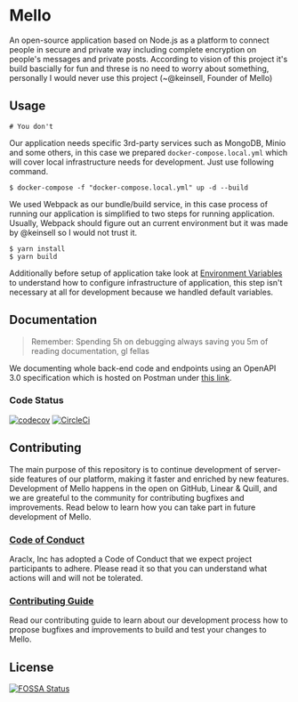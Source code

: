 # Mello

An open-source application based on Node.js as a platform to connect people in secure and private way including complete encryption on people's messages and
private posts. According to vision of this project it's build bascially for fun and threse is no need to worry about something, personally I would never use
this project (~@keinsell, Founder of Mello)

## Usage

```
# You don't
```

Our application needs specific 3rd-party services such as MongoDB, Minio and some others, in this case we prepared `docker-compose.local.yml` which will cover
local infrastructure needs for development. Just use following command.

```
$ docker-compose -f "docker-compose.local.yml" up -d --build
```

We used Webpack as our bundle/build service, in this case process of running our application is simplified to two steps for running application. Usually,
Webpack should figure out an current environment but it was made by @keinsell so I would not trust it.

```
$ yarn install
$ yarn build
```

Additionally before setup of application take look at [Environment Variables](./ENV.md) to understand how to configure infrastructure of application, this step
isn't necessary at all for development because we handled default variables.

## Documentation

> Remember: Spending 5h on debugging always saving you 5m of reading documentation, gl fellas

We documenting whole back-end code and endpoints using an OpenAPI 3.0 specification which is hosted on Postman under
[this link](https://documenter.getpostman.com/view/12555920/UVC5EnYw).

### Code Status

[![codecov](https://codecov.io/gh/araclx/mello/branch/main/graph/badge.svg?token=6zaNoyjwtA)](https://codecov.io/gh/araclx/mello)
[![CircleCi](https://circleci.com/gh/araclx/mello.svg?style=svg)](https://circleci.com/gh/araclx/mello)

## Contributing

The main purpose of this repository is to continue development of server-side features of our platform, making it faster and enriched by new features.
Development of Mello happens in the open on GitHub, Linear & Quill, and we are greateful to the community for contributing bugfixes and improvements. Read below
to learn how you can take part in future development of Mello.

### [Code of Conduct](./CODE_OF_CONDUCT.md)

Araclx, Inc has adopted a Code of Conduct that we expect project participants to adhere. Please read it so that you can understand what actions will and will
not be tolerated.

### [Contributing Guide]()

Read our contributing guide to learn about our development process how to propose bugfixes and improvements to build and test your changes to Mello.

## License

[![FOSSA Status](https://app.fossa.com/api/projects/git%2Bgithub.com%2Faraclx%2Fmello.svg?type=large)](https://app.fossa.com/projects/git%2Bgithub.com%2Faraclx%2Fmello?ref=badge_large)
